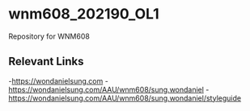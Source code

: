 # wnm608_202190_OL1
Repository for WNM608

## Relevant Links
-https://wondanielsung.com
-https://wondanielsung.com/AAU/wnm608/sung.wondaniel
-https://wondanielsung.com/AAU/wnm608/sung.wondaniel/styleguide
